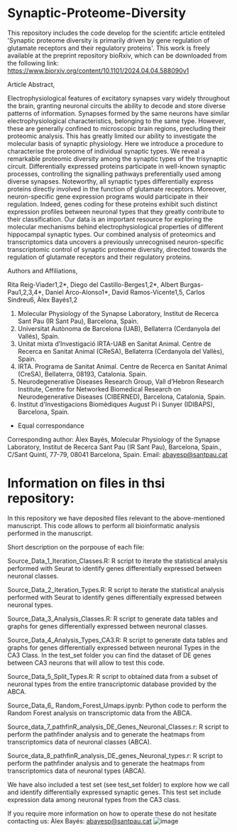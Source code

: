 # Synaptic-Proteome-Diversity
This repository includes the code develop for the scientifc article entiteled 'Synaptic proteome diversity is primarily driven by gene regulation of glutamate receptors and their regulatory proteins'. This work is freely available at the preprint repository bioRxiv, which can be downloaded from the following link: https://www.biorxiv.org/content/10.1101/2024.04.04.588090v1

Article Abstract,

Electrophysiological features of excitatory synapses vary widely throughout the brain, granting neuronal circuits the ability to decode and store diverse patterns of information. Synapses formed by the same neurons have similar electrophysiological characteristics, belonging to the same type. However, these are generally confined to microscopic brain regions, precluding their proteomic analysis. This has greatly limited our ability to investigate the molecular basis of synaptic physiology. Here we introduce a procedure to characterise the proteome of individual synaptic types. We reveal a remarkable proteomic diversity among the synaptic types of the trisynaptic circuit. Differentially expressed proteins participate in well-known synaptic processes, controlling the signalling pathways preferentially used among diverse synapses. Noteworthy, all synaptic types differentially express proteins directly involved in the function of glutamate receptors. Moreover, neuron-specific gene expression programs would participate in their regulation. Indeed, genes coding for these proteins exhibit such distinct expression profiles between neuronal types that they greatly contribute to their classification. Our data is an important resource for exploring the molecular mechanisms behind electrophysiological properties of different hippocampal synaptic types. Our combined analysis of proteomics and transcriptomics data uncovers a previously unrecognised neuron-specific transcriptomic control of synaptic proteome diversity, directed towards the regulation of glutamate receptors and their regulatory proteins.

Authors and Affiliations,

Rita Reig-Viader1,2*, Diego del Castillo-Berges1,2*, Albert Burgas-Pau1,2,3,4*, Daniel Arco-Alonso1*, David Ramos-Vicente1,5, Carlos Sindreu6, Àlex Bayés1,2

1.	Molecular Physiology of the Synapse Laboratory, Institut de Recerca Sant Pau (IR Sant Pau), Barcelona, Spain.
2.	Universitat Autònoma de Barcelona (UAB), Bellaterra (Cerdanyola del Vallès), Spain.
3.	Unitat mixta d’Investigació IRTA-UAB en Sanitat Animal. Centre de Recerca en Sanitat Animal (CReSA), Bellaterra (Cerdanyola del Vallès), Spain.  
4.	IRTA. Programa de Sanitat Animal. Centre de Recerca en Sanitat Animal (CreSA), Bellaterra, 08193, Catalonia. Spain.
5.	Neurodegenerative Diseases Research Group, Vall d’Hebron Research Institute, Centre for Networked Biomedical Research on Neurodegenerative Diseases (CIBERNED), Barcelona, Catalonia, Spain.
6.	Institut d'Investigacions Biomèdiques August Pi i Sunyer (IDIBAPS), Barcelona, Spain.

* Equal correspondance
   
Corresponding author: Àlex Bayés, Molecular Physiology of the Synapse Laboratory, Institut de Recerca Sant Pau (IR Sant Pau), Barcelona, Spain., C/Sant Quintí, 77-79, 08041 Barcelona, Spain.
Email: abayesp@santpau.cat 

# Information on files in thsi repository:

In this repository we have deposited files relevant to the above-mentioned manuscript. This code allows to perform all bioinformatic analysis performed in the manuscript. 

Short description on the porpouse of each file:

Source_Data_1_Iteration_Classes.R: R script to iterate the statistical analysis performed with Seurat to identify genes differentially expressed between neuronal classes.

Source_Data_2_Iteration_Types.R: R script to iterate the statistical analysis performed with Seurat to identify genes differentially expressed between neuronal types.

Source_Data_3_Analysis_Classes.R: R script to generate data tables and graphs for genes differentially expressed between neuronal classes.  

Source_Data_4_Analysis_Types_CA3.R: R script to generate data tables and graphs for genes differentially expressed between neuronal Types in the CA3 Class. In the test_set folder you can find the dataset of DE genes between CA3 neurons that will allow to test this code. 

Source_Data_5_Split_Types.R: R script to obtained data from a subset of neuronal types from the entire transcriptomic database provided by the ABCA.

Source_Data_6_ Random_Forest_Umaps.ipynb: Python code to perform the Random Forest analysis on transcriptomic data from the ABCA.

Source_data_7_pathfinR_analysis_DE_Genes_Neuronal_Classes.r: R script to perform the pathfinder analysis and to generate the heatmaps from transcriptomics data of neuronal classes (ABCA).

Source_data_8_pathfinR_analysis_DE_genes_Neuronal_types.r: R script to perform the pathfinder analysis and to generate the heatmaps from transcriptomics data of neuronal types (ABCA).

We have also included a test set (see test_set folder) to explore how we call and identify differentially expressed synaptic genes. This test set include expression data among neuronal types from the CA3 class.

If you require more information on how to operate these do not hesitate contacting us: Àlex Bayés: abayesp@santpau.cat
![image](https://github.com/Alex-Bayes/Synaptic-Proteome-Diversity/assets/63368495/d7f38bf1-dbcb-44f9-82f4-6c32a4146685)

